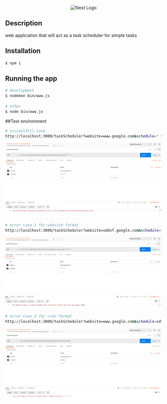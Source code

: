 <p align="center">
  <a target="blank"><img src="https://media.tenor.com/images/acc4116372dcc4b342cb1a00ae657151/tenor.gif" width="320" alt="Nest Logo" /></a>
</p>

## Description

web application that will act as a task scheduler for simple tasks

## Installation

```bash
$ npm i
```

## Running the app

```bash
# development
$ nodemon bin/www.js 

# other
$ node bin/www.js

```
##Test environment

```bash
# successfull case
http://localhost:3000/taskScheduler?website=www.google.com&schedule=* * * * *
```
![](images/img.png)

```bash
# error case 1 for website format
http://localhost:3000/taskScheduler?website=xddsf.google.com&schedule=* * * * *
```
![img_1.png](images/img_1.png)


```bash
# error case 2 for cron format
http://localhost:3000/taskScheduler?website=www.google.com&schedule=sdfdsg
```
![img_2.png](images/img_2.png)